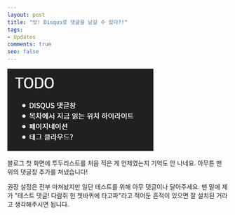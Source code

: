 ```yaml
---
layout: post
title: "앗! Disqus로 댓글을 남길 수 있다?!"
tags:
- Updates
comments: true
seo: false
---
```


![이 블로그의 투두리스트. 차례대로 'Disqus 댓글창', '목차에서 지금 읽는 위치 하이라이트', '페이지네이션', '태그 클라우드?'라고 적혀 있다.](/assets/post-images/devblog-todo-210727.png)

블로그 첫 화면에 투두리스트를 처음 적은 게 언제였는지 기억도 안 나네요. 아무튼 맨 위의 댓글창 추가를 쳐냈습니다!

권장 설정은 전부 마쳐놨지만 일단 테스트를 위해 아무 댓글이나 달아주세요. 맨 밑에 제가 "테스트 댓글! 다람쥐 헌 쳇바퀴에 타고파"라고 적어둔 흔적이 있으면 잘 설치된 거라고 생각해주시면 됩니다.